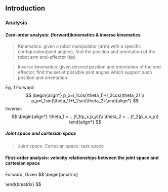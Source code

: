 ## Introduction
### Analysis
#### Zero-order analysis: (forward)kinematics & inverse kinematics
> Kinematics: given a robot manipulator (arm) with a specific configuration(joint angles), find the position and orientation of the robot arm end-effector (tip)

>Inverse kinematics: given desired position and orientation of the end-effector, find the set of possible joint angles which support such position and orientation

Eg. 1
Forward:
$$
\begin{align*}
p_x=l_1cos(\theta_1)+l_2cos(\theta_2) \\
p_y=l_1sin(\theta_1)+l_2sin(\theta_2)
\end{align*}
$$
Inverse:
$$
\begin{align*}
\theta_1 = ...(f_1(p_x,p_y))\\
\theta_2 = ...(f_2(p_x,p_y))
\end{align*}
$$
##### Joint space and cartesian space
> Joint space:
> Cartesian space: task space

#### First-order analysis: velocity relationships between the joint space and cartesian space
Forward, 
Given
$$
\begin{bmatrix}

\end{bmatrix}
$$